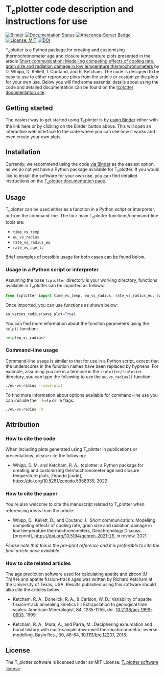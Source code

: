 # T<sub>c</sub>plotter code description and instructions for use

[![Binder](https://mybinder.org/badge_logo.svg)](https://mybinder.org/v2/gh/HUGG/tcplotter/HEAD?urlpath=lab/tree/tcplotter.ipynb)
[![Documentation Status](https://readthedocs.org/projects/tcplotter/badge/?version=latest)](https://tcplotter.readthedocs.io/en/latest/?badge=latest)
[![Anaconda-Server Badge](https://anaconda.org/conda-forge/tcplotter/badges/version.svg)](https://anaconda.org/conda-forge/tcplotter)
[![License: MIT](https://img.shields.io/badge/License-MIT-yellow.svg)](https://opensource.org/licenses/MIT)
[![DOI](https://zenodo.org/badge/444915688.svg)](https://zenodo.org/badge/latestdoi/444915688)

T<sub>c</sub>plotter is a Python package for creating and customizing thermochronometer age and closure temperature plots presented in the article [Short communication: Modelling competing effects of cooling rate, grain size and radiation damage in low temperature thermochronometers](https://doi.org/10.5194/gchron-2021-29) by D. Whipp, D. Kellett, I. Coutand, and R. Ketcham.
The code is designed to be easy to use to either reproduce plots from the article or customize the plots for your own use.
Below you will find some essential details about using the code and detailed documentation can be found on the [tcplotter documentation site](https://tcplotter.readthedocs.io/).

## Getting started

The easiest way to get started using T<sub>c</sub>plotter is by [using Binder](https://mybinder.org/v2/gh/HUGG/tcplotter/HEAD?urlpath=lab/tree/tcplotter.ipynb) either with the link here or by clicking on the Binder button above.
This will open an interactive web interface to the code where you can see how it works and even create your own plots.

## Installation

Currently, we recommend using the code [via Binder](https://mybinder.org/v2/gh/HUGG/tcplotter/HEAD?urlpath=lab/tree/tcplotter.ipynb) as the easiest option, as we do not yet have a Python package available for T<sub>c</sub>plotter.
If you would like to install the software for your own use, you can find detailed instructions on the [T<sub>c</sub>plotter documentation page](https://tcplotter.readthedocs.io/en/latest/installation.html#installing-the-latest-version-of-t-sub-c-sub-plotter-from-github).

## Usage

T<sub>c</sub>plotter can be used either as a function in a Python script or interpreter, or from the command line.
The four main T<sub>c</sub>plotter functions/command-line tools are:

- `time_vs_temp`
- `eu_vs_radius`
- `rate_vs_radius_eu`
- `rate_vs_age_tc`

Brief examples of possible usage for both cases can be found below.

### Usage in a Python script or interpreter

Assuming the base `tcplotter` directory is your working directory, functions available in T<sub>c</sub>plotter can be imported as follows:

```python
from tcplotter import time_vs_temp, eu_vs_radius, rate_vs_radius_eu, rate_vs_age_tc
```

Once imported, you can use functions as shown below:

```python
eu_versus_radius(save_plot=True)
```

You can find more information about the function parameters using the `help()` function:

```python
help(eu_vs_radius)
```

### Command-line usage

Command-line usage is similar to that for use in a Python script, except that the underscores in the function names have been replaced by hyphens.
For example, assuming you are in a terminal in the `tcplotter/tcplotter` directory, you can type the following to use the `eu_vs_radius()` function:

```bash
./eu-vs-radius --save-plot
```

To find more information about options available for command-line use you can include the `--help` or `-h` flags.

```bash
./eu-vs-radius -h
```

## Attribution

### How to cite the code

When including plots generated using T<sub>c</sub>plotter in publications or presentations, please cite the following:

- Whipp, D. M. and Ketcham, R. A.: tcplotter: a Python package for creating and customizing thermochronometer age and closure temperature plots, Zenodo [code], <https://doi.org/10.5281/zenodo.5958939>, 2022.

### How to cite the paper

You're also welcome to cite the manuscript related to T<sub>c</sub>plotter when referencing ideas from the article:

- Whipp, D., Kellett, D., and Coutand, I.: Short communication: Modelling competing effects of cooling rate, grain size and radiation damage in low temperature thermochronometers, Geochronology Discuss. [preprint], <https://doi.org/10.5194/gchron-2021-29>, in review, 2021. 

*Please note that this is the pre-print reference and it is preferable to cite the final article once available*.

### How to cite related articles

The age prediction software used for calculating apatite and zircon (U-Th)/He and apatite fission-track ages was written by Richard Ketcham at the University of Texas, USA. Results published using this software should also cite the articles below:

- Ketcham, R. A., Donelick, R. A., & Carlson, W. D.: Variability of apatite fission-track annealing kinetics III: Extrapolation to geological time scales. American Mineralogist, 84, 1235-1255, doi: [10.2138/am-1999-0903](https://doi.org/10.2138/am-1999-0903), 1999.

- Ketcham, R. A., Mora, A., and Parra, M.: Deciphering exhumation and burial history with multi-sample down-well thermochronometric inverse modelling, Basin Res., 30, 48-64, [10.1111/bre.12207](https://doi.org/10.1111/bre.12207), 2018.

## License

The T<sub>c</sub>plotter software is licensed under an MIT License: [T<sub>c</sub>plotter software license](LICENSE)
